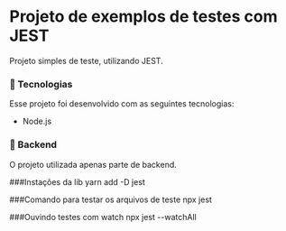 # Projeto de exemplos de testes com JEST

Projeto simples de teste, utilizando JEST.

### 🚀 Tecnologias
Esse projeto foi desenvolvido com as seguintes tecnologias:
 - Node.js

### 🚧 Backend
O projeto utilizada apenas parte de backend.

###Instações da lib 
yarn add -D jest

###Comando para testar os arquivos de teste
npx jest

###Ouvindo testes com watch
npx jest --watchAll
